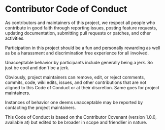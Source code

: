 # Contributor Code of Conduct

As contributors and maintainers of this project, we respect all people who 
contribute in good faith through reporting issues, posting feature requests, updating documentation, submitting pull requests or patches, and other activities.

Participation in this project should be a fun and personally rewarding as well as be a harassment and discrimination free experience for all involved.

Unacceptable behavior by participants include generally being a jerk. So just be cool and don't be a jerk. 

Obviously, project maintainers can  remove, edit, or reject comments, commits, code, wiki edits, issues, and other contributions that are not aligned to this Code of Conduct or at their discretion. Same goes for project maintainers.

Instances of behavior one deems unacceptable may be reported by contacting the project maintainers.

This Code of Conduct is based on the Contributor Covenant (version 1.0.0, available at) but edited to be broader in scope and friendlier in nature. 

